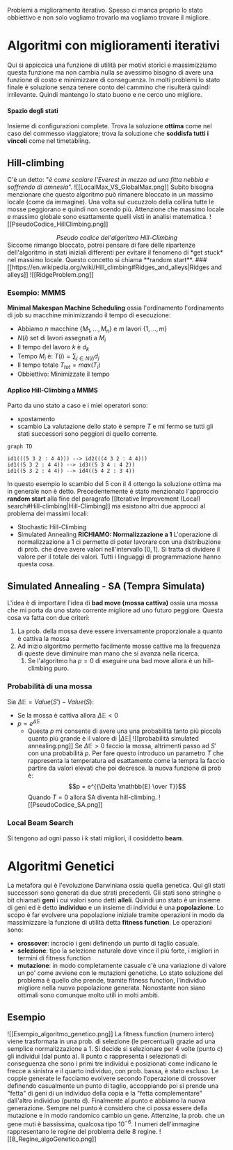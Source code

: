 Problemi a miglioramento iterativo. Spesso ci manca proprio lo stato obbiettivo e non solo vogliamo trovarlo ma vogliamo trovare il migliore. 

# Algoritmi con miglioramenti iterativi
Qui si appiccica una funzione di utilità per motivi storici e massimizziamo questa funzione ma non cambia nulla se avessimo bisogno di avere una funzione di costo e minimizzare di conseguenza. 
In molti problemi lo stato finale è soluzione senza tenere conto del cammino che risulterà quindi irrilevante. Quindi mantengo lo stato buono e ne cerco uno migliore.
#### Spazio degli stati
Insieme di configurazioni complete. Trova la soluzione **ottima** come nel caso del commesso viaggiatore; trova la soluzione che **soddisfa tutti i vincoli** come nel timetabling.

## Hill-climbing 
C'è un detto: "*è come scalare l'Everest in mezzo ad una fitta nebbia e soffrendo di amnesia*".
![[LocalMax_VS_GlobalMax.png]]
Subito bisogna menzionare che questo algoritmo può rimanere bloccato in un massimo locale (come da immagine). Una volta sul cucuzzolo della collina tutte le mosse peggiorano e quindi non scendo più. Attenzione che massimo locale e massimo globale sono esattamente quelli visti in analisi matematica.
![[PseudoCodice_HillClimbing.png]]
<center style="font-style:italic">Pseudo codice del'algoritmo Hill-Climbing</center>
Siccome rimango bloccato, potrei pensare di fare delle ripartenze dell'algoritmo in stati iniziali differenti per evitare il fenomeno di *get stuck* nel massimo locale. Questo concetto si chiama **random start**.
### [[https://en.wikipedia.org/wiki/Hill_climbing#Ridges_and_alleys|Ridges and alleys]]
![[RidgeProblem.png]]

### Esempio: MMMS
**Minimal Makespan Machine Scheduling** ossia l'ordinamento l'ordinamento di job su macchine minimizzando il tempo di esecuzione:
+ Abbiamo $n$ macchine $\{M_1, ..., M_n\}$ e $m$ lavori $\{1, ..., m\}$
+ $N(i)$ set di lavori assegnati a $M_i$
+ Il tempo del lavoro $k$ è $d_k$
+ Tempo $M_i$ è: $T(i) = \sum_{j\in N(i)}{d_j}$
+ Il tempo totale $T_{tot} = max(T_i)$
+ Obbiettivo: Minimizzate il tempo

#### Applico Hill-Climbing a MMMS
Parto da uno stato a caso e i miei operatori sono:
+ spostamento
+ scambio
La valutazione dello stato è sempre $T$ e mi fermo se tutti gli stati successori sono peggiori di quello corrente. 
```mermaid 
graph TD 

id1(((5 3 2 : 4 4))) --> id2(((4 3 2 : 4 4)))
id1((5 3 2 : 4 4)) --> id3((5 3 4 : 4 2))
id1((5 3 2 : 4 4)) --> id4((5 4 2 : 3 4))
```
In questo esempio lo scambio del 5 con il 4 ottengo la soluzione ottima ma in generale non è detto.
Precedentemente è stato menzionato l'approccio **random start** alla fine del paragrafo [[Iterative Improvement (Local) search#Hill-climbing|Hill-Climbing]] ma esistono altri due approcci al problema dei massimi locali:
+ Stochastic Hill-Climbing
+ Simulated Annealing
**RICHIAMO: Normalizzazione a 1**
L'operazione di normalizzazione a 1 ci permette di poter lavorare con una distribuzione di prob. che deve avere valori nell'intervallo $[0,1]$. Si tratta di dividere il valore per il totale dei valori. Tutti i linguaggi di programmazione hanno questa cosa. 

## Simulated Annealing - SA (Tempra Simulata)
L'idea è di importare l'idea di **bad move (mossa cattiva)** ossia una mossa che mi porta da uno stato corrente migliore ad uno futuro peggiore. Questa cosa va fatta con due criteri:
1. La prob. della mossa deve essere inversamente proporzionale a quanto è cattiva la mossa
2. Ad inizio algoritmo permetto facilmente mosse cattive ma la frequenza di queste deve diminuire man mano che si avanza nella ricerca.
	1. Se l'algoritmo ha $p = 0$ di eseguire una bad move allora è un hill-climbing puro.
### Probabilità di una mossa
Sia $\Delta \mathbb{E} = Value(S') - Value(S)$:
+ Se la mossa è cattiva allora $\Delta \mathbb{E} < 0$
+ $p = e^{\Delta\mathbb{E}}$
	+ Questa $p$ mi consente di avere una una probabilità tanto più piccola quanto più grande è il valore di $|\Delta \mathbb{E}|$ 
![[probabilità simulated annealing.png]]
Se $\Delta \mathbb{E} > 0$ faccio la mossa, altrimenti passo ad $S'$ con una probabilità $p$. Per fare questo introduco un parametro $T$ che rappresenta la temperatura ed esattamente come la tempra la faccio partire da valori elevati che poi decresce. la nuova funzione di prob è: $$p = e^{{\Delta \mathbb{E} \over T}}$$
Quando $T = 0$ allora SA diventa hill-climbing. 
![[PseudoCodice_SA.png]]

### Local Beam Search
Si tengono ad ogni passo i $k$ stati migliori, il cosiddetto **beam**. 

# Algoritmi Genetici
La metafora qui è l'evoluzione Darwiniana ossia quella genetica. Qui gli stati successori sono generati da due strati precedenti. Gli stati sono stringhe o bit chiamati **geni** i cui valori sono detti **alleli**. Quindi uno stato è un insieme di geni ed è detto **individuo** e un insieme di individui è una **popolazione**. 
Lo scopo è far evolvere una popolazione iniziale tramite operazioni in modo da massimizzare la funzione di utilità detta **fitness function**. Le operazioni sono:
+ **crossover**: incrocio i geni definendo un punto di taglio casuale.
+ **selezione**: tipo la selezione naturale dove vince il più forte, i migliori in termini di fitness function
+ **mutazione**: in modo completamente casuale c'è una variazione di valore un po' come avviene con le mutazioni genetiche.
Lo stato soluzione del problema è quello che prende, tramite fitness function, l'individuo migliore nella nuova popolazione generata.
Nonostante non siano ottimali sono comunque molto utili in molti ambiti.
## Esempio 
![[Esempio_algoritmo_genetico.png]]
La fitness function (numero intero) viene trasformata in una prob. di selezione (le percentuali) grazie ad una semplice normalizzazione a 1. Si decide si selezionare per 4 volte (punto c) gli individui (dal punto a). Il punto c rappresenta i selezionati di conseguenza che sono i primi tre individui e posizionati come indicano le frecce a sinistra e il quarto individuo, con prob. bassa, è stato escluso. Le coppie generate le facciamo evolvere secondo l'operazione di crossover definendo casualmente un punto di taglio, accoppiando poi si prende una "fetta" di geni di un individuo della copia e la "fetta complementare" dall'altro individuo (punto d). Finalmente al punto e abbiamo la nuova generazione. Sempre nel punto è considero che ci possa essere della mutazione e in modo randomico cambio un gene. Attenzine, la prob. che un gene muti è bassissima, qualcosa tipo $10^{-6}$.
I numeri dell'immagine rappresentano le regine del problema delle 8 regine.
![[8_Regine_algoGenetico.png]]
